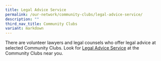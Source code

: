 ```yaml
---
title: Legal Advice Service
permalink: /our-network/community-clubs/legal-advice-service/
description: ""
third_nav_title: Community Clubs
variant: markdown
---
```

There are volunteer lawyers and legal counsels who offer legal advice at selected Community Clubs.  Look for [Legal Advice Service](/files/Legal_Services_as_at_20_Nov_2023.pdf) at the Community Clubs near you.